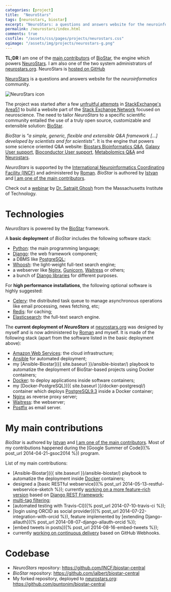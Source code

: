 ```yaml
---
categories: [project]
title:  "NeuroStars"
tags: [neurostars, biostar]
excerpt: "NeuroStars: a questions and answers website for the neuroinformatics community"
permalink: /neurostars/index.html
comments: true
cssfile: "/assets/css/pages/projects/neurostars.css"
ogimage: "/assets/img/projects/neurostars-g.png"
---
```


<div class="initial-note">
<strong>TL;DR</strong> I am one of the
<a href="https://github.com/ialbert/biostar-central/commits?author=nimiq">main contributors</a>
of <a href="https://github.com/ialbert/biostar-central">BioStar</a>, the engine which powers
<a href="http://neurostars.org/">NeuroStars</a>. I am also one of the two system administrators
of <a href="http://neurostars.org/">neurostars.org</a>. NeuroStars is
<a href="https://github.com/puntonim/biostar-central">hosted on
GitHub<i class="fa fa-github fa-lg" style="vertical-align: baseline; margin-left: .3rem;"></i></a>
</div>

[NeuroStars](http://neurostars.org/) is a questions and answers website for the
*neuroinformatics* community. 

<img src="{{ site.baseurl }}/assets/img/projects/neurostars-g.png" alt="NeuroStars icon" class="right">

The project was started after a few 
[unfruitful attempts](http://meta.cogsci.stackexchange.com/questions/271/neuroinformatics-and-cognitive-sciences)
in [StackExchange's Area51](http://area51.stackexchange.com/proposals/38069/neuroinformatics/)
to build a website part of the
[Stack Exchange Network](http://en.wikipedia.org/wiki/Stack_Exchange_Network)
focused on neuroscience.
The need to tailor *NeuroStars* to a specific scientific community entailed the use of a truly
open source, customizable and extensible solution: [BioStar](https://github.com/ialbert/biostar-central).

*BioStar* is *"a simple, generic, flexible and extensible Q&A framework [...] developed by
scientists and for scientists"*. It is the engine that powers some science oriented Q&A website:
[Biostars Bioinformatics Q&A](https://www.biostars.org),
[Galaxy User support](https://biostar.usegalaxy.org),
[Bioconductor User support](https://support.bioconductor.org),
[Metabolomics Q&A](http://www.metastars.org) and
[Neurostars](http://www.neurostars.org).

*NeuroStars* is supported by the
[International Neuroinformatics Coordinating Facility (INCF)](http://www.incf.org/)
and administered by [Roman](https://github.com/brainstorm).
*BioStar* is authored by [Istvan](https://github.com/ialbert) and 
[I am one of the main contributors](https://github.com/ialbert/biostar-central/commits?author=nimiq).

Check out a [webinar](https://www.youtube.com/watch?v=veVD1olyaW4) by
[Dr. Satrajit Ghosh](https://github.com/satra)
from the Massachusetts Institute of Technology.

Technologies
============
*NeuroStars* is powered by the [BioStar](https://github.com/ialbert/biostar-central) framework.

A **basic deployment** of *BioStar* includes the following software stack:

- [Python](https://www.python.org/): the main programming language;
- [Django](https://www.djangoproject.com/): the web framework component;
- a DBMS like [PostgreSQL](http://www.postgresql.org/);
- [Whoosh](https://pypi.python.org/pypi/Whoosh/): the light-weight full-text search engine;
- a webserver like [Nginx](http://nginx.org/), [Gunicorn](http://gunicorn.org/),
[Waitress](http://waitress.readthedocs.org/en/latest/) or others;
- a bunch of [Django libraries](https://github.com/ialbert/biostar-central/blob/master/conf/requirements/base.txt)
for different purposes.

For **high performance installations**, the following optional software is highly suggested:

- [Celery](http://www.celeryproject.org/): the distributed task queue to manage asynchronous
operations like email processing, news fetching, etc;
- [Redis](http://redis.io/): for caching;
- [Elasticsearch](http://www.elasticsearch.org/): the full-text search engine.

The **current deployment of *NeuroStars*** at [neurostars.org](http://neurostars.org) was designed
by myself and is now administered by [Roman](https://github.com/brainstorm) and myself. It is
made of the following stack (apart from the software listed in the basic deployment above):

- [Amazon Web Services](http://aws.amazon.com/): the cloud infrastructure;
- [Ansible](http://www.ansible.com/) for automated deployment;
- my [Ansible-Biostar]({{ site.baseurl }}/ansible-biostar/) playbook to automatize the deployment of BioStar-based projects
using Docker containers;
- [Docker](https://www.docker.com/): to deploy applications inside software containers;
- my [Docker-PostgreSQL]({{ site.baseurl }}/docker-postgresql/) container which deploys
[PostgreSQL9.3](http://www.postgresql.org/) inside a Docker container;
- [Nginx](http://nginx.org/) as reverse proxy server;
- [Waitress](http://waitress.readthedocs.org/en/latest/): the webserver;
- [Postfix](http://www.postfix.org/) as email server.


My main contributions
=====================
*BioStar* is authored by [Istvan](https://github.com/ialbert) and 
[I am one of the main contributors](https://github.com/ialbert/biostar-central/commits?author=nimiq).
Most of my contributions happened during the [Google Summer of Code]({% post_url 2014-04-21-gsoc2014 %}) program.

List of my main contributions:

- [Ansible-Biostar]({{ site.baseurl }}/ansible-biostar/) playbook to automatize the deployment
inside [Docker](https://www.docker.com/) containers;
- designed a [basic RESTful webservice]({% post_url 2014-05-13-restful-webservice-sketch %});
currently [working on a more feature-rich version](https://github.com/puntonim/biostar-central/commits/api)
based on [Django REST Framework](http://www.django-rest-framework.org/);
- [multi-tag filtering](https://github.com/INCF/biostar-central/pull/31);
- [automated testing with Travis-CI]({% post_url 2014-07-10-travis-ci %});
- [login using ORCID as social provider]({% post_url 2014-07-22-integration-with-orcid %}),
feature implemented by [extending Django-allauth]({% post_url 2014-08-07-django-allauth-orcid %});
- [embed tweets in posts]({% post_url 2014-08-16-embed-tweets %});
- currently [working on continuous delivery](https://github.com/puntonim/biostar-central/commit/1771aa8614d82a3faf9467c9c1c60cd62555af05) based on GitHub Webhooks.


Codebase
========
- *NeuroStars* repository: <https://github.com/INCF/biostar-central>
- *BioStar* repository: <https://github.com/ialbert/biostar-central>
- My forked repository, deployed to [neurostars.org](http://neurostars.org/): <https://github.com/puntonim/biostar-central>